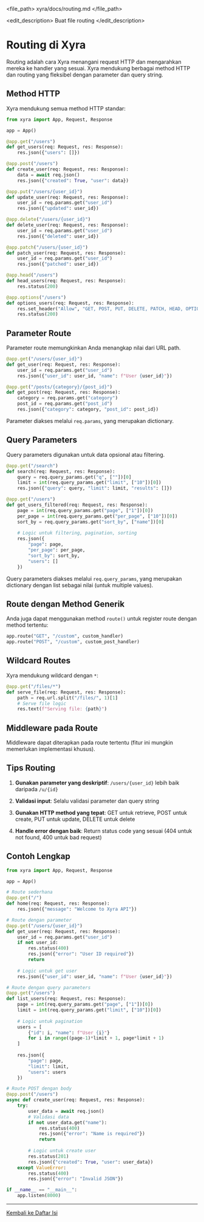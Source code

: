 <file_path>
xyra/docs/routing.md
</file_path>

<edit_description>
Buat file routing
</edit_description>

# Routing di Xyra

Routing adalah cara Xyra menangani request HTTP dan mengarahkan mereka ke handler yang sesuai. Xyra mendukung berbagai method HTTP dan routing yang fleksibel dengan parameter dan query string.

## Method HTTP

Xyra mendukung semua method HTTP standar:

```python
from xyra import App, Request, Response

app = App()

@app.get("/users")
def get_users(req: Request, res: Response):
    res.json({"users": []})

@app.post("/users")
def create_user(req: Request, res: Response):
    data = await req.json()
    res.json({"created": True, "user": data})

@app.put("/users/{user_id}")
def update_user(req: Request, res: Response):
    user_id = req.params.get("user_id")
    res.json({"updated": user_id})

@app.delete("/users/{user_id}")
def delete_user(req: Request, res: Response):
    user_id = req.params.get("user_id")
    res.json({"deleted": user_id})

@app.patch("/users/{user_id}")
def patch_user(req: Request, res: Response):
    user_id = req.params.get("user_id")
    res.json({"patched": user_id})

@app.head("/users")
def head_users(req: Request, res: Response):
    res.status(200)

@app.options("/users")
def options_users(req: Request, res: Response):
    res.set_header("Allow", "GET, POST, PUT, DELETE, PATCH, HEAD, OPTIONS")
    res.status(200)
```

## Parameter Route

Parameter route memungkinkan Anda menangkap nilai dari URL path.

```python
@app.get("/users/{user_id}")
def get_user(req: Request, res: Response):
    user_id = req.params.get("user_id")
    res.json({"user_id": user_id, "name": f"User {user_id}"})

@app.get("/posts/{category}/{post_id}")
def get_post(req: Request, res: Response):
    category = req.params.get("category")
    post_id = req.params.get("post_id")
    res.json({"category": category, "post_id": post_id})
```

Parameter diakses melalui `req.params`, yang merupakan dictionary.

## Query Parameters

Query parameters digunakan untuk data opsional atau filtering.

```python
@app.get("/search")
def search(req: Request, res: Response):
    query = req.query_params.get("q", [""])[0]
    limit = int(req.query_params.get("limit", ["10"])[0])
    res.json({"query": query, "limit": limit, "results": []})

@app.get("/users")
def get_users_filtered(req: Request, res: Response):
    page = int(req.query_params.get("page", ["1"])[0])
    per_page = int(req.query_params.get("per_page", ["10"])[0])
    sort_by = req.query_params.get("sort_by", ["name"])[0]
    
    # Logic untuk filtering, pagination, sorting
    res.json({
        "page": page,
        "per_page": per_page,
        "sort_by": sort_by,
        "users": []
    })
```

Query parameters diakses melalui `req.query_params`, yang merupakan dictionary dengan list sebagai nilai (untuk multiple values).

## Route dengan Method Generik

Anda juga dapat menggunakan method `route()` untuk register route dengan method tertentu:

```python
app.route("GET", "/custom", custom_handler)
app.route("POST", "/custom", custom_post_handler)
```

## Wildcard Routes

Xyra mendukung wildcard dengan `*`:

```python
@app.get("/files/*")
def serve_file(req: Request, res: Response):
    path = req.url.split("/files/", 1)[1]
    # Serve file logic
    res.text(f"Serving file: {path}")
```

## Middleware pada Route

Middleware dapat diterapkan pada route tertentu (fitur ini mungkin memerlukan implementasi khusus).

## Tips Routing

1. **Gunakan parameter yang deskriptif**: `/users/{user_id}` lebih baik daripada `/u/{id}`

2. **Validasi input**: Selalu validasi parameter dan query string

3. **Gunakan HTTP method yang tepat**: GET untuk retrieve, POST untuk create, PUT untuk update, DELETE untuk delete

4. **Handle error dengan baik**: Return status code yang sesuai (404 untuk not found, 400 untuk bad request)

## Contoh Lengkap

```python
from xyra import App, Request, Response

app = App()

# Route sederhana
@app.get("/")
def home(req: Request, res: Response):
    res.json({"message": "Welcome to Xyra API"})

# Route dengan parameter
@app.get("/users/{user_id}")
def get_user(req: Request, res: Response):
    user_id = req.params.get("user_id")
    if not user_id:
        res.status(400)
        res.json({"error": "User ID required"})
        return
    
    # Logic untuk get user
    res.json({"user_id": user_id, "name": f"User {user_id}"})

# Route dengan query parameters
@app.get("/users")
def list_users(req: Request, res: Response):
    page = int(req.query_params.get("page", ["1"])[0])
    limit = int(req.query_params.get("limit", ["10"])[0])
    
    # Logic untuk pagination
    users = [
        {"id": i, "name": f"User {i}"}
        for i in range((page-1)*limit + 1, page*limit + 1)
    ]
    
    res.json({
        "page": page,
        "limit": limit,
        "users": users
    })

# Route POST dengan body
@app.post("/users")
async def create_user(req: Request, res: Response):
    try:
        user_data = await req.json()
        # Validasi data
        if not user_data.get("name"):
            res.status(400)
            res.json({"error": "Name is required"})
            return
        
        # Logic untuk create user
        res.status(201)
        res.json({"created": True, "user": user_data})
    except ValueError:
        res.status(400)
        res.json({"error": "Invalid JSON"})

if __name__ == "__main__":
    app.listen(8000)
```

---

[Kembali ke Daftar Isi](../README.md)